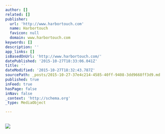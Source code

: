 ```yaml
---
author: []
related: []
publisher:
  url: 'http://www.harbortouch.com'
  name: Harbortouch
  favicon: null
  domain: www.harbortouch.com
keywords: []
description: ''
app_links: []
isBasedOnUrl: 'http://www.harbortouch.com/'
datePublished: '2015-10-27T18:33:06.041Z'
title: ''
dateModified: '2015-10-27T18:32:43.787Z'
sourcePath: _posts/2015-10-27-37e4c214-4585-40ff-9408-3dd9668ff3d9.md
published: true
inFeed: true
hasPage: false
inNav: false
_context: 'http://schema.org'
_type: MediaObject

---
```

<article style=""><h1></h1><p></p><img src="http://www.harbortouch.com/wp-content/themes/harbortouch/images/bg/harbortouch-logo.png" /></article>